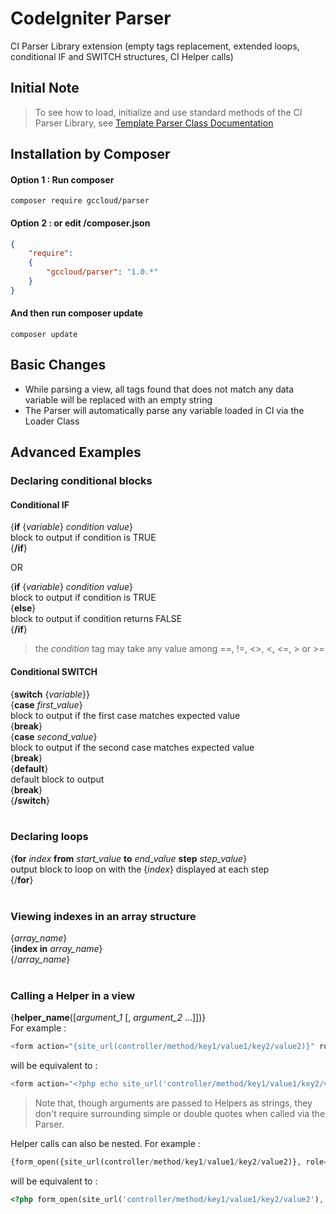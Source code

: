# CodeIgniter Parser
CI Parser Library extension (empty tags replacement, extended loops, conditional IF and SWITCH structures, CI Helper calls)

## Initial Note
> To see how to load, initialize and use standard methods of the CI Parser Library, see [Template Parser Class Documentation](http://www.codeigniter.com/user_guide/libraries/parser.html)


## Installation by Composer
#### Option 1 : Run composer
```shell
composer require gccloud/parser
```
#### Option 2 : or edit /composer.json
```json
{
    "require":
    {
        "gccloud/parser": "1.0.*"
    }
}
```
#### And then run composer update
```shell
composer update
```

## Basic Changes
- While parsing a view, all tags found that does not match any data variable will be replaced with an empty string
- The Parser will automatically parse any variable loaded in CI via the Loader Class

## Advanced Examples
### Declaring conditional blocks
#### Conditional IF
{<b>if</b> {<i>variable</i>} <i>condition</i> <i>value</i>}<br>
block to output if condition is TRUE<br>
{<b>/if</b>}

OR

{<b>if</b> {<i>variable</i>} <i>condition</i> <i>value</i>}<br>
block to output if condition is TRUE<br>
{<b>else</b>}<br>
block to output if condition returns FALSE<br>
{<b>/if</b>}
> the *condition* tag may take any value among ==, !=, <>, <, <=, > or >=

#### Conditional SWITCH
{<b>switch</b> {<i>variable</i>}}<br>
{<b>case</b> <i>first_value</i>}<br>
block to output if the first case matches expected value<br>
{<b>break</b>}<br>
{<b>case</b> <i>second_value</i>}<br>
block to output if the second case matches expected value<br>
{<b>break</b>}<br>
{<b>default</b>}<br>
default block to output<br>
{<b>break</b>}<br>
{<b>/switch</b>}
<br>
<br>
### Declaring loops
{<b>for</b> <i>index</i> <b>from</b> <i>start_value</i> <b>to</b> <i>end_value</i> <b>step</b> <i>step_value</i>}<br>
output block to loop on with the {<i>index</i>} displayed at each step<br>
{/<b>for</b>}
<br>
<br>
### Viewing indexes in an array structure
{<i>array_name</i>}<br>
{<b>index in</b> <i>array_name</i>}<br>
{/<i>array_name</i>}
<br>
<br>
### Calling a Helper in a view
{<b>helper_name</b>([<i>argument_1</i> [, <i>argument_2</i> ...]])}
<br>
For example :

```php
<form action="{site_url(controller/method/key1/value1/key2/value2)}" role="form" class="form-inline">
```

will be equivalent to :

```php
<form action="<?php echo site_url('controller/method/key1/value1/key2/value2'); ?>" role="form" class="form-inline">
```

> Note that, though arguments are passed to Helpers as strings, they don't require surrounding simple or double quotes when called via the Parser.

Helper calls can also be nested. For example :

```php
{form_open({site_url(controller/method/key1/value1/key2/value2)}, role="form" class="form-inline")}
```

will be equivalent to :

```php
<?php form_open(site_url('controller/method/key1/value1/key2/value2'), 'role="form" class="form-inline"'); ?>
```
